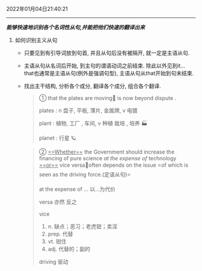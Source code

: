 2022年01月04日21:40:21

------

***能够快速地识别各个名词性从句,并能把他们快速的翻译出来***

1.   如何识别主义从句

     *   只要见到有引导词放到句首, 并且从句后没有被隔开, 就一定是主语从句.

     *   主语从句从名词后开始, 到主句的谓语动词之前结束. 除此以外见到it… that也通常是主语从句(例外是强调句型), 主语从句从that开始到句末结束.

     *   找出主干结构, 分析各个成分, 翻译各个成分, 组合各个翻译.

         >   ① that the plates are moving📌 is now beyond dispute .   
         >
         >   plates :  n 盘子, 平板, 薄片, 金属牌, v 电镀  
         >
         >   plant : 植物, 工厂 , 车间, v 种植  栽培 , 培养 🏭
         >
         >   planet  : 行星 🪐

         >
         >
         >② <u>==Whether==</u>  the Government should increase the financing of pure science *at the expense of* technology <u>==or==</u> vice versa📌often depends on the issue ⭐️of which is seen as the driving force.(定语从句)⭐️
         >
         >
         >
         >at the expense of … 以…为代价
         >
         >versa   亦然  反之
         >
         >vice    
         >
         >1.  n. 缺点；恶习；老虎钳；卖淫
         >2.  prep. 代替
         >3.  vt. 钳住
         >4.  adj. 代替的；副的
         >
         >driving  驱动

         

         

         

         

         

         

​				